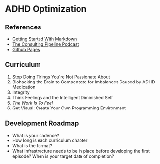 # ADHD Optimization

## References
- [Getting Started With Markdown](https://docs.github.com/en/get-started/writing-on-github/getting-started-with-writing-and-formatting-on-github/basic-writing-and-formatting-syntax)
- [The Consulting Pipeline Podcast](https://philipmorganconsulting.com/podcast/cpp-116-cheryl-janis-updates-us-on-her-specialization-journey/)
- [Github Pages](https://pages.github.com/)

## Curriculum
1. Stop Doing Things You're Not Passionate About
2. Biohacking the Brain to Compensate for Imbalances Caused by ADHD Medication
3. Integrity
4. Think Feelings and the Intelligent Diminished Self
5. _The Work Is To Feel_
6. Get Visual: Create Your Own Programming Environment

## Development Roadmap
- What is your cadence?
- How long is each curriculum chapter
- What is the format?
- What infrastructure needs to be in place before developing the first episode? When is your target date of completion?
